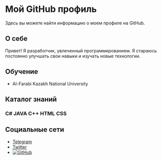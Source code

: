 # Мой GitHub профиль
<div class="fa-3x">
  <i class="fa-solid fa-spinner fa-spin-pulse"></i>
  <i class="fa-solid fa-spinner fa-spin-pulse fa-spin-reverse"></i>
</div>
Здесь вы можете найти информацию о моем профиле на GitHub.

## О себе

Привет! Я разработчик, увлеченный программированием. Я стараюсь постоянно улучшать свои навыки и изучать новые технологии.

## Обучение

- Al-Farabi Kazakh National University

## Каталог знаний

### C# JAVA C++ HTML CSS


## Социальные сети

- [Telegram](http://t.me/qaisar004)
- [Twitter](https://twitter.com/qaisarbv)
- [![GitHub](https://img.shields.io/badge/-GitHub-000000?logo=github&logoColor=white&style=social)](https://github.com/your_profile)

